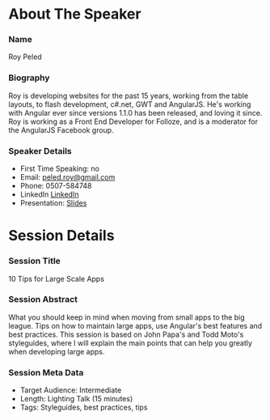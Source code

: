 About The Speaker
=================

### Name

Roy Peled

### Biography

Roy is developing websites for the past 15 years, working from the table layouts, to flash development, c#.net, GWT and AngularJS. 
He's working with Angular ever since versions 1.1.0 has been released, and loving it since.
Roy is working as a Front End Developer for Folloze, and is a moderator for the AngularJS Facebook group.

### Speaker Details

- First Time Speaking: no
- Email: peled.roy@gmail.com
- Phone: 0507-584748
- LinkedIn [LinkedIn](https://il.linkedin.com/in/roypeled)
- Presentation: [Slides](https://docs.google.com/presentation/d/1y0_IeY535fOiUCZ0CKF6btuUsCQYjYv1xhdbyWlYTSk/edit?usp=sharing)


Session Details
===============

### Session Title

10 Tips for Large Scale Apps

### Session Abstract

What you should keep in mind when moving from small apps to the big league. 
Tips on how to maintain large apps, use Angular's best features and best practices.
This session is based on John Papa's and Todd Moto's styleguides, where I will explain the main points that can help you greatly when developing large apps.

### Session Meta Data

- Target Audience: Intermediate
- Length: Lighting Talk (15 minutes)
- Tags: Styleguides, best practices, tips
